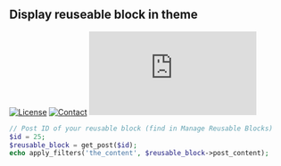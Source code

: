 ## Display reuseable block in theme
[![License](https://img.shields.io/github/license/dedewiweka/snippets?color=brightgreen)](https://github.com/dedewiweka/snippets/blob/main/LICENSE) [![Contact](https://img.shields.io/badge/contact-Dede%20Wiweka-orange)](https://dede.wiweka.com/development) ![File size](https://img.shields.io/github/size/dedewiweka/snippets/display_reusable_block_in_theme.md) 
```php
// Post ID of your reusable block (find in Manage Reusable Blocks)
$id = 25;
$reusable_block = get_post($id);
echo apply_filters('the_content', $reusable_block->post_content);
```
